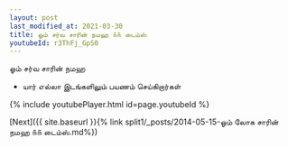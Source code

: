 ```yaml
---
layout: post
last_modified_at: 2021-03-30
title: ஓம் சர்வ சாரின் நமஹ ௧௧ டைம்ஸ்
youtubeId: r3ThFj_GpS0
---
```

 
 
 ஓம் சர்வ சாரின் நமஹ  
 
 -  யார் எல்லா இடங்களிலும் பயணம் செய்கிறார்கள் 
 
  
 
  
 
 
 
 
 
 


{% include youtubePlayer.html id=page.youtubeId %}
 
[Next]({{ site.baseurl }}{% link  split1/_posts/2014-05-15-ஓம் லோக சாரின் நமஹ ௧௧ டைம்ஸ்.md%})
 
